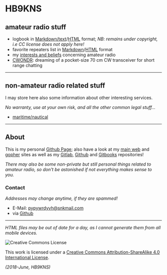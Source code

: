 # HB9KNS

## amateur radio stuff

- logbook in [Markdown/text]( hamlog.md )/[HTML]( hamlog.html ) format;
  *NB: remains under copyright, i.e CC license does not apply here!*
- favorite repeaters list in [Markdown]( relais.md )/[HTML]( relais.html ) format
- my [interests and beliefs]( manifest.html ) concerning amateur radio
- [CWONDR]( https://github.com/hb9kns/cwondr ): dreaming of a pocket-size 70 cm CW transceiver for short range chatting

---

## non-amateur radio related stuff

I may store here also some information about other interesting services.

*No warranty, use at your own risk, and all the other common legal stuff...*

- [maritime/nautical]( nautical )

---

## About

This is my personal [Github Page]( https://pages.github.com );
also have a look at my [main web][sdfw] and [gopher][sdfg] sites
as well as my [Gitlab]( https://gitlab.com/yargo ), [Github][] and
[Gitbooks]( https://hb9kns.gitbooks.io ) repositories!

*There may also be some non-private but still personal things related to amateur radio, so don't be astonished if not everything makes sense to you.*

### Contact

*Addresses may change anytime, if they are spammed!*

- E-Mail: [pypywrdyvh@snkmail.com]( mailto:pypywrdyvh@snkmail.com )
- via [Github][]

---

*HTML files may be out of date for a day, as I cannot generate them from all mobile devices.*

![Creative Commons License]( https://i.creativecommons.org/l/by-sa/4.0/80x15.png )

This work is licensed under a [Creative Commons Attribution-ShareAlike 4.0 International License]( http://creativecommons.org/licenses/by-sa/4.0/ ).

*(2018-June, HB9KNS)*

[sdfw]: http://yargo.andropov.org "SDF/Freeshell homepage"
[sdfg]: gopher://sdf.org/1/users/yargo "SDF/Freeshell gopherhole"
[Github]: https://github.com/hb9kns "Github account"
